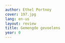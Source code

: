 ```yaml
---
author: Ethel Portnoy
cover: 197.jpg
lang: en-us
layout: review
title: Gemengde gevoelens
year: 0
---
```

